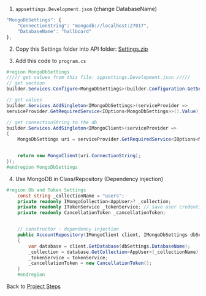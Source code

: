 1. `appsettings.Development.json` (change DatabaseName)
```js
"MongoDbSettings": {
	"ConnectionString": "mongodb://localhost:27017",
	"DatabaseName": "hallboard"
},
```
2. Copy this Settings folder into API folder:
[Settings.zip](obsidian://open?vault=obsidian-class&file=Programming%2Fhelpers%2FSettings.zip)

3. Add this code to `program.cs`
```C#
#region MongoDbSettings
///// get values from this file: appsettings.Development.json /////
// get section
builder.Services.Configure<MongoDbSettings>(builder.Configuration.GetSection(nameof(MongoDbSettings)));

// get values
builder.Services.AddSingleton<IMongoDbSettings>(serviceProvider =>
serviceProvider.GetRequiredService<IOptions<MongoDbSettings>>().Value);

// get connectionString to the db
builder.Services.AddSingleton<IMongoClient>(serviceProvider =>
{
    MongoDbSettings uri = serviceProvider.GetRequiredService<IOptions<MongoDbSettings>>().Value;


    return new MongoClient(uri.ConnectionString);
});
#endregion MongoDbSettings
```

4. Use MongoDB in Class/Repository (Dependency injection)
```C#
#region Db and Token Settings
    const string _collectionName = "users";
    private readonly IMongoCollection<AppUser>? _collection;
    private readonly ITokenService _tokenService; // save user credential as a token
    private readonly CancellationToken _cancellationToken;


    // constructor - dependency injection
    public AccountRepository(IMongoClient client, IMongoDbSettings dbSettings, ITokenService tokenService)
    {
        var database = client.GetDatabase(dbSettings.DatabaseName);
        _collection = database.GetCollection<AppUser>(_collectionName);
        _tokenService = tokenService;
        _cancellationToken = new CancellationToken();
    }
    #endregion
```

Back to [Project Steps](obsidian://open?vault=obsidian-class&file=Programming%2F0%20-%20Project%20Steps)
